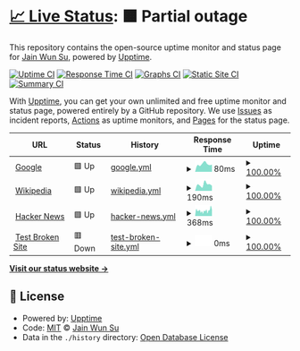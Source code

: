 # [📈 Live Status](https://johnny12150.github.io/demo_upptime): <!--live status--> **🟧 Partial outage**

This repository contains the open-source uptime monitor and status page for [Jain Wun Su](https://www.youtube.com/channel/UC9nZtmS0ODarC6hLQUkuwhA), powered by [Upptime](https://github.com/upptime/upptime).

[![Uptime CI](https://github.com/johnny12150/demo_upptime/workflows/Uptime%20CI/badge.svg)](https://github.com/johnny12150/demo_upptime/actions?query=workflow%3A%22Uptime+CI%22)
[![Response Time CI](https://github.com/johnny12150/demo_upptime/workflows/Response%20Time%20CI/badge.svg)](https://github.com/johnny12150/demo_upptime/actions?query=workflow%3A%22Response+Time+CI%22)
[![Graphs CI](https://github.com/johnny12150/demo_upptime/workflows/Graphs%20CI/badge.svg)](https://github.com/johnny12150/demo_upptime/actions?query=workflow%3A%22Graphs+CI%22)
[![Static Site CI](https://github.com/johnny12150/demo_upptime/workflows/Static%20Site%20CI/badge.svg)](https://github.com/johnny12150/demo_upptime/actions?query=workflow%3A%22Static+Site+CI%22)
[![Summary CI](https://github.com/johnny12150/demo_upptime/workflows/Summary%20CI/badge.svg)](https://github.com/johnny12150/demo_upptime/actions?query=workflow%3A%22Summary+CI%22)

With [Upptime](https://upptime.js.org), you can get your own unlimited and free uptime monitor and status page, powered entirely by a GitHub repository. We use [Issues](https://github.com/johnny12150/demo_upptime/issues) as incident reports, [Actions](https://github.com/johnny12150/demo_upptime/actions) as uptime monitors, and [Pages](https://johnny12150.github.io/demo_upptime) for the status page.

<!--start: status pages-->
<!-- This summary is generated by Upptime (https://github.com/upptime/upptime) -->
<!-- Do not edit this manually, your changes will be overwritten -->
<!-- prettier-ignore -->
| URL | Status | History | Response Time | Uptime |
| --- | ------ | ------- | ------------- | ------ |
| <img alt="" src="https://icons.duckduckgo.com/ip3/www.google.com.ico" height="13"> [Google](https://www.google.com) | 🟩 Up | [google.yml](https://github.com/johnny12150/demo_uptime/commits/HEAD/history/google.yml) | <details><summary><img alt="Response time graph" src="./graphs/google/response-time-week.png" height="20"> 80ms</summary><br><a href="https://johnny12150.github.io/demo_uptime/history/google"><img alt="Response time 109" src="https://img.shields.io/endpoint?url=https%3A%2F%2Fraw.githubusercontent.com%2Fjohnny12150%2Fdemo_uptime%2FHEAD%2Fapi%2Fgoogle%2Fresponse-time.json"></a><br><a href="https://johnny12150.github.io/demo_uptime/history/google"><img alt="24-hour response time 75" src="https://img.shields.io/endpoint?url=https%3A%2F%2Fraw.githubusercontent.com%2Fjohnny12150%2Fdemo_uptime%2FHEAD%2Fapi%2Fgoogle%2Fresponse-time-day.json"></a><br><a href="https://johnny12150.github.io/demo_uptime/history/google"><img alt="7-day response time 80" src="https://img.shields.io/endpoint?url=https%3A%2F%2Fraw.githubusercontent.com%2Fjohnny12150%2Fdemo_uptime%2FHEAD%2Fapi%2Fgoogle%2Fresponse-time-week.json"></a><br><a href="https://johnny12150.github.io/demo_uptime/history/google"><img alt="30-day response time 88" src="https://img.shields.io/endpoint?url=https%3A%2F%2Fraw.githubusercontent.com%2Fjohnny12150%2Fdemo_uptime%2FHEAD%2Fapi%2Fgoogle%2Fresponse-time-month.json"></a><br><a href="https://johnny12150.github.io/demo_uptime/history/google"><img alt="1-year response time 108" src="https://img.shields.io/endpoint?url=https%3A%2F%2Fraw.githubusercontent.com%2Fjohnny12150%2Fdemo_uptime%2FHEAD%2Fapi%2Fgoogle%2Fresponse-time-year.json"></a></details> | <details><summary><a href="https://johnny12150.github.io/demo_uptime/history/google">100.00%</a></summary><a href="https://johnny12150.github.io/demo_uptime/history/google"><img alt="All-time uptime 100.00%" src="https://img.shields.io/endpoint?url=https%3A%2F%2Fraw.githubusercontent.com%2Fjohnny12150%2Fdemo_uptime%2FHEAD%2Fapi%2Fgoogle%2Fuptime.json"></a><br><a href="https://johnny12150.github.io/demo_uptime/history/google"><img alt="24-hour uptime 100.00%" src="https://img.shields.io/endpoint?url=https%3A%2F%2Fraw.githubusercontent.com%2Fjohnny12150%2Fdemo_uptime%2FHEAD%2Fapi%2Fgoogle%2Fuptime-day.json"></a><br><a href="https://johnny12150.github.io/demo_uptime/history/google"><img alt="7-day uptime 100.00%" src="https://img.shields.io/endpoint?url=https%3A%2F%2Fraw.githubusercontent.com%2Fjohnny12150%2Fdemo_uptime%2FHEAD%2Fapi%2Fgoogle%2Fuptime-week.json"></a><br><a href="https://johnny12150.github.io/demo_uptime/history/google"><img alt="30-day uptime 100.00%" src="https://img.shields.io/endpoint?url=https%3A%2F%2Fraw.githubusercontent.com%2Fjohnny12150%2Fdemo_uptime%2FHEAD%2Fapi%2Fgoogle%2Fuptime-month.json"></a><br><a href="https://johnny12150.github.io/demo_uptime/history/google"><img alt="1-year uptime 100.00%" src="https://img.shields.io/endpoint?url=https%3A%2F%2Fraw.githubusercontent.com%2Fjohnny12150%2Fdemo_uptime%2FHEAD%2Fapi%2Fgoogle%2Fuptime-year.json"></a></details>
| <img alt="" src="https://icons.duckduckgo.com/ip3/en.wikipedia.org.ico" height="13"> [Wikipedia](https://en.wikipedia.org) | 🟩 Up | [wikipedia.yml](https://github.com/johnny12150/demo_uptime/commits/HEAD/history/wikipedia.yml) | <details><summary><img alt="Response time graph" src="./graphs/wikipedia/response-time-week.png" height="20"> 190ms</summary><br><a href="https://johnny12150.github.io/demo_uptime/history/wikipedia"><img alt="Response time 228" src="https://img.shields.io/endpoint?url=https%3A%2F%2Fraw.githubusercontent.com%2Fjohnny12150%2Fdemo_uptime%2FHEAD%2Fapi%2Fwikipedia%2Fresponse-time.json"></a><br><a href="https://johnny12150.github.io/demo_uptime/history/wikipedia"><img alt="24-hour response time 156" src="https://img.shields.io/endpoint?url=https%3A%2F%2Fraw.githubusercontent.com%2Fjohnny12150%2Fdemo_uptime%2FHEAD%2Fapi%2Fwikipedia%2Fresponse-time-day.json"></a><br><a href="https://johnny12150.github.io/demo_uptime/history/wikipedia"><img alt="7-day response time 190" src="https://img.shields.io/endpoint?url=https%3A%2F%2Fraw.githubusercontent.com%2Fjohnny12150%2Fdemo_uptime%2FHEAD%2Fapi%2Fwikipedia%2Fresponse-time-week.json"></a><br><a href="https://johnny12150.github.io/demo_uptime/history/wikipedia"><img alt="30-day response time 218" src="https://img.shields.io/endpoint?url=https%3A%2F%2Fraw.githubusercontent.com%2Fjohnny12150%2Fdemo_uptime%2FHEAD%2Fapi%2Fwikipedia%2Fresponse-time-month.json"></a><br><a href="https://johnny12150.github.io/demo_uptime/history/wikipedia"><img alt="1-year response time 233" src="https://img.shields.io/endpoint?url=https%3A%2F%2Fraw.githubusercontent.com%2Fjohnny12150%2Fdemo_uptime%2FHEAD%2Fapi%2Fwikipedia%2Fresponse-time-year.json"></a></details> | <details><summary><a href="https://johnny12150.github.io/demo_uptime/history/wikipedia">100.00%</a></summary><a href="https://johnny12150.github.io/demo_uptime/history/wikipedia"><img alt="All-time uptime 100.00%" src="https://img.shields.io/endpoint?url=https%3A%2F%2Fraw.githubusercontent.com%2Fjohnny12150%2Fdemo_uptime%2FHEAD%2Fapi%2Fwikipedia%2Fuptime.json"></a><br><a href="https://johnny12150.github.io/demo_uptime/history/wikipedia"><img alt="24-hour uptime 100.00%" src="https://img.shields.io/endpoint?url=https%3A%2F%2Fraw.githubusercontent.com%2Fjohnny12150%2Fdemo_uptime%2FHEAD%2Fapi%2Fwikipedia%2Fuptime-day.json"></a><br><a href="https://johnny12150.github.io/demo_uptime/history/wikipedia"><img alt="7-day uptime 100.00%" src="https://img.shields.io/endpoint?url=https%3A%2F%2Fraw.githubusercontent.com%2Fjohnny12150%2Fdemo_uptime%2FHEAD%2Fapi%2Fwikipedia%2Fuptime-week.json"></a><br><a href="https://johnny12150.github.io/demo_uptime/history/wikipedia"><img alt="30-day uptime 100.00%" src="https://img.shields.io/endpoint?url=https%3A%2F%2Fraw.githubusercontent.com%2Fjohnny12150%2Fdemo_uptime%2FHEAD%2Fapi%2Fwikipedia%2Fuptime-month.json"></a><br><a href="https://johnny12150.github.io/demo_uptime/history/wikipedia"><img alt="1-year uptime 100.00%" src="https://img.shields.io/endpoint?url=https%3A%2F%2Fraw.githubusercontent.com%2Fjohnny12150%2Fdemo_uptime%2FHEAD%2Fapi%2Fwikipedia%2Fuptime-year.json"></a></details>
| <img alt="" src="https://icons.duckduckgo.com/ip3/news.ycombinator.com.ico" height="13"> [Hacker News](https://news.ycombinator.com) | 🟩 Up | [hacker-news.yml](https://github.com/johnny12150/demo_uptime/commits/HEAD/history/hacker-news.yml) | <details><summary><img alt="Response time graph" src="./graphs/hacker-news/response-time-week.png" height="20"> 368ms</summary><br><a href="https://johnny12150.github.io/demo_uptime/history/hacker-news"><img alt="Response time 310" src="https://img.shields.io/endpoint?url=https%3A%2F%2Fraw.githubusercontent.com%2Fjohnny12150%2Fdemo_uptime%2FHEAD%2Fapi%2Fhacker-news%2Fresponse-time.json"></a><br><a href="https://johnny12150.github.io/demo_uptime/history/hacker-news"><img alt="24-hour response time 407" src="https://img.shields.io/endpoint?url=https%3A%2F%2Fraw.githubusercontent.com%2Fjohnny12150%2Fdemo_uptime%2FHEAD%2Fapi%2Fhacker-news%2Fresponse-time-day.json"></a><br><a href="https://johnny12150.github.io/demo_uptime/history/hacker-news"><img alt="7-day response time 368" src="https://img.shields.io/endpoint?url=https%3A%2F%2Fraw.githubusercontent.com%2Fjohnny12150%2Fdemo_uptime%2FHEAD%2Fapi%2Fhacker-news%2Fresponse-time-week.json"></a><br><a href="https://johnny12150.github.io/demo_uptime/history/hacker-news"><img alt="30-day response time 344" src="https://img.shields.io/endpoint?url=https%3A%2F%2Fraw.githubusercontent.com%2Fjohnny12150%2Fdemo_uptime%2FHEAD%2Fapi%2Fhacker-news%2Fresponse-time-month.json"></a><br><a href="https://johnny12150.github.io/demo_uptime/history/hacker-news"><img alt="1-year response time 313" src="https://img.shields.io/endpoint?url=https%3A%2F%2Fraw.githubusercontent.com%2Fjohnny12150%2Fdemo_uptime%2FHEAD%2Fapi%2Fhacker-news%2Fresponse-time-year.json"></a></details> | <details><summary><a href="https://johnny12150.github.io/demo_uptime/history/hacker-news">100.00%</a></summary><a href="https://johnny12150.github.io/demo_uptime/history/hacker-news"><img alt="All-time uptime 99.99%" src="https://img.shields.io/endpoint?url=https%3A%2F%2Fraw.githubusercontent.com%2Fjohnny12150%2Fdemo_uptime%2FHEAD%2Fapi%2Fhacker-news%2Fuptime.json"></a><br><a href="https://johnny12150.github.io/demo_uptime/history/hacker-news"><img alt="24-hour uptime 100.00%" src="https://img.shields.io/endpoint?url=https%3A%2F%2Fraw.githubusercontent.com%2Fjohnny12150%2Fdemo_uptime%2FHEAD%2Fapi%2Fhacker-news%2Fuptime-day.json"></a><br><a href="https://johnny12150.github.io/demo_uptime/history/hacker-news"><img alt="7-day uptime 100.00%" src="https://img.shields.io/endpoint?url=https%3A%2F%2Fraw.githubusercontent.com%2Fjohnny12150%2Fdemo_uptime%2FHEAD%2Fapi%2Fhacker-news%2Fuptime-week.json"></a><br><a href="https://johnny12150.github.io/demo_uptime/history/hacker-news"><img alt="30-day uptime 100.00%" src="https://img.shields.io/endpoint?url=https%3A%2F%2Fraw.githubusercontent.com%2Fjohnny12150%2Fdemo_uptime%2FHEAD%2Fapi%2Fhacker-news%2Fuptime-month.json"></a><br><a href="https://johnny12150.github.io/demo_uptime/history/hacker-news"><img alt="1-year uptime 99.98%" src="https://img.shields.io/endpoint?url=https%3A%2F%2Fraw.githubusercontent.com%2Fjohnny12150%2Fdemo_uptime%2FHEAD%2Fapi%2Fhacker-news%2Fuptime-year.json"></a></details>
| <img alt="" src="https://icons.duckduckgo.com/ip3/thissitedoesnotexist.koj.co.ico" height="13"> [Test Broken Site](https://thissitedoesnotexist.koj.co) | 🟥 Down | [test-broken-site.yml](https://github.com/johnny12150/demo_uptime/commits/HEAD/history/test-broken-site.yml) | <details><summary><img alt="Response time graph" src="./graphs/test-broken-site/response-time-week.png" height="20"> 0ms</summary><br><a href="https://johnny12150.github.io/demo_uptime/history/test-broken-site"><img alt="Response time 0" src="https://img.shields.io/endpoint?url=https%3A%2F%2Fraw.githubusercontent.com%2Fjohnny12150%2Fdemo_uptime%2FHEAD%2Fapi%2Ftest-broken-site%2Fresponse-time.json"></a><br><a href="https://johnny12150.github.io/demo_uptime/history/test-broken-site"><img alt="24-hour response time 0" src="https://img.shields.io/endpoint?url=https%3A%2F%2Fraw.githubusercontent.com%2Fjohnny12150%2Fdemo_uptime%2FHEAD%2Fapi%2Ftest-broken-site%2Fresponse-time-day.json"></a><br><a href="https://johnny12150.github.io/demo_uptime/history/test-broken-site"><img alt="7-day response time 0" src="https://img.shields.io/endpoint?url=https%3A%2F%2Fraw.githubusercontent.com%2Fjohnny12150%2Fdemo_uptime%2FHEAD%2Fapi%2Ftest-broken-site%2Fresponse-time-week.json"></a><br><a href="https://johnny12150.github.io/demo_uptime/history/test-broken-site"><img alt="30-day response time 0" src="https://img.shields.io/endpoint?url=https%3A%2F%2Fraw.githubusercontent.com%2Fjohnny12150%2Fdemo_uptime%2FHEAD%2Fapi%2Ftest-broken-site%2Fresponse-time-month.json"></a><br><a href="https://johnny12150.github.io/demo_uptime/history/test-broken-site"><img alt="1-year response time 0" src="https://img.shields.io/endpoint?url=https%3A%2F%2Fraw.githubusercontent.com%2Fjohnny12150%2Fdemo_uptime%2FHEAD%2Fapi%2Ftest-broken-site%2Fresponse-time-year.json"></a></details> | <details><summary><a href="https://johnny12150.github.io/demo_uptime/history/test-broken-site">100.00%</a></summary><a href="https://johnny12150.github.io/demo_uptime/history/test-broken-site"><img alt="All-time uptime 100.00%" src="https://img.shields.io/endpoint?url=https%3A%2F%2Fraw.githubusercontent.com%2Fjohnny12150%2Fdemo_uptime%2FHEAD%2Fapi%2Ftest-broken-site%2Fuptime.json"></a><br><a href="https://johnny12150.github.io/demo_uptime/history/test-broken-site"><img alt="24-hour uptime 100.00%" src="https://img.shields.io/endpoint?url=https%3A%2F%2Fraw.githubusercontent.com%2Fjohnny12150%2Fdemo_uptime%2FHEAD%2Fapi%2Ftest-broken-site%2Fuptime-day.json"></a><br><a href="https://johnny12150.github.io/demo_uptime/history/test-broken-site"><img alt="7-day uptime 100.00%" src="https://img.shields.io/endpoint?url=https%3A%2F%2Fraw.githubusercontent.com%2Fjohnny12150%2Fdemo_uptime%2FHEAD%2Fapi%2Ftest-broken-site%2Fuptime-week.json"></a><br><a href="https://johnny12150.github.io/demo_uptime/history/test-broken-site"><img alt="30-day uptime 100.00%" src="https://img.shields.io/endpoint?url=https%3A%2F%2Fraw.githubusercontent.com%2Fjohnny12150%2Fdemo_uptime%2FHEAD%2Fapi%2Ftest-broken-site%2Fuptime-month.json"></a><br><a href="https://johnny12150.github.io/demo_uptime/history/test-broken-site"><img alt="1-year uptime 100.00%" src="https://img.shields.io/endpoint?url=https%3A%2F%2Fraw.githubusercontent.com%2Fjohnny12150%2Fdemo_uptime%2FHEAD%2Fapi%2Ftest-broken-site%2Fuptime-year.json"></a></details>

<!--end: status pages-->

[**Visit our status website →**](https://johnny12150.github.io/demo_upptime)

## 📄 License

- Powered by: [Upptime](https://github.com/upptime/upptime)
- Code: [MIT](./LICENSE) © [Jain Wun Su](https://www.youtube.com/channel/UC9nZtmS0ODarC6hLQUkuwhA)
- Data in the `./history` directory: [Open Database License](https://opendatacommons.org/licenses/odbl/1-0/)
